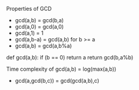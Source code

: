 Properties of GCD

- gcd(a,b) = gcd(b,a)
- gcd(a,0) = gcd(a,0)
- gcd(a,1) = 1
- gcd(a,b-a) = gcd(a,b) for b >= a
- gcd(a,b) = gcd(a,b%a)

def gcd(a,b):
  if (b == 0) return a
  return gcd(b,a%b)

Time complexity of gcd(a,b) = log(max(a,b))

- gcd(a,gcd(b,c)) = gcd(gcd(a,b),c)
